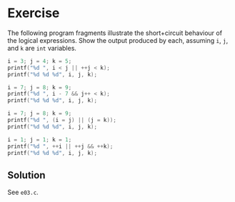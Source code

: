 # Exercise

The following program fragments illustrate the short+circuit behaviour of the
logical expressions. Show the output produced by each, assuming `i`, `j`, and
`k` are `int` variables.

```c
i = 3; j = 4; k = 5;
printf("%d ", i < j || ++j < k);
printf("%d %d %d", i, j, k);
```

```c
i = 7; j = 8; k = 9;
printf("%d ", i - 7 && j++ < k);
printf("%d %d %d", i, j, k);
```

```c
i = 7; j = 8; k = 9;
printf("%d ", (i = j) || (j = k));
printf("%d %d %d", i, j, k);
```

```c
i = 1; j = 1; k = 1;
printf("%d ", ++i || ++j && ++k);
printf("%d %d %d", i, j, k);
```

## Solution

See `e03.c`.
